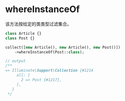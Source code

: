 # whereInstanceOf

该方法按给定的类类型过滤集合。

```php
class Article {}
class Post {}

collect([new Article(), new Article(), new Post()])
    ->whereInstanceOf(Post::class);

// output
/**
=> Illuminate\Support\Collection {#1214
     all: [
       2 => Post {#1217},
     ],
   }
 */
```
